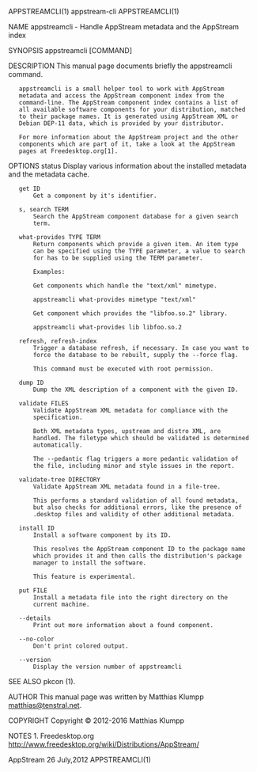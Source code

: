 APPSTREAMCLI(1)               appstream-cli              APPSTREAMCLI(1)

NAME
       appstreamcli - Handle AppStream metadata and the AppStream index

SYNOPSIS
       appstreamcli [COMMAND]

DESCRIPTION
       This manual page documents briefly the appstreamcli command.

       appstreamcli is a small helper tool to work with AppStream
       metadata and access the AppStream component index from the
       command-line. The AppStream component index contains a list of
       all available software components for your distribution, matched
       to their package names. It is generated using AppStream XML or
       Debian DEP-11 data, which is provided by your distributor.

       For more information about the AppStream project and the other
       components which are part of it, take a look at the AppStream
       pages at Freedesktop.org[1].

OPTIONS
       status
           Display various information about the installed metadata and
           the metadata cache.

       get ID
           Get a component by it's identifier.

       s, search TERM
           Search the AppStream component database for a given search
           term.

       what-provides TYPE TERM
           Return components which provide a given item. An item type
           can be specified using the TYPE parameter, a value to search
           for has to be supplied using the TERM parameter.

           Examples:

           Get components which handle the "text/xml" mimetype.

           appstreamcli what-provides mimetype "text/xml"

           Get component which provides the "libfoo.so.2" library.

           appstreamcli what-provides lib libfoo.so.2

       refresh, refresh-index
           Trigger a database refresh, if necessary. In case you want to
           force the database to be rebuilt, supply the --force flag.

           This command must be executed with root permission.

       dump ID
           Dump the XML description of a component with the given ID.

       validate FILES
           Validate AppStream XML metadata for compliance with the
           specification.

           Both XML metadata types, upstream and distro XML, are
           handled. The filetype which should be validated is determined
           automatically.

           The --pedantic flag triggers a more pedantic validation of
           the file, including minor and style issues in the report.

       validate-tree DIRECTORY
           Validate AppStream XML metadata found in a file-tree.

           This performs a standard validation of all found metadata,
           but also checks for additional errors, like the presence of
           .desktop files and validity of other additional metadata.

       install ID
           Install a software component by its ID.

           This resolves the AppStream component ID to the package name
           which provides it and then calls the distribution's package
           manager to install the software.

           This feature is experimental.

       put FILE
           Install a metadata file into the right directory on the
           current machine.

       --details
           Print out more information about a found component.

       --no-color
           Don't print colored output.

       --version
           Display the version number of appstreamcli

SEE ALSO
       pkcon (1).

AUTHOR
       This manual page was written by Matthias Klumpp
       <matthias@tenstral.net>.

COPYRIGHT
       Copyright © 2012-2016 Matthias Klumpp

NOTES
        1. Freedesktop.org
           http://www.freedesktop.org/wiki/Distributions/AppStream/

AppStream                     26 July,2012               APPSTREAMCLI(1)

